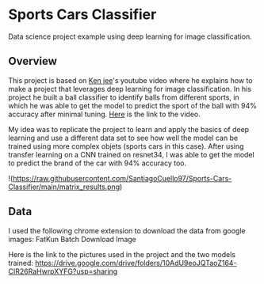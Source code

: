 # Sports Cars Classifier

Data science project example using deep learning for image classification.

## Overview
This project is based on [Ken jee](https://github.com/PlayingNumbers)'s youtube video where he explains how to make a project that leverages deep learning for image classification. In his project he built a ball classifier to identify balls from different sports, in which he was able to get the model to predict the sport of the ball with 94% accuracy after minimal tuning. [Here](https://www.youtube.com/watch?v=vy-R4oUZaC8&t=1142s&ab_channel=KenJee) is the link to the video.

My idea was to replicate the project to learn and apply the basics of deep learning and use a different data set to see how well the model can be trained using more complex objets (sports cars in this case).  After using transfer learning on a CNN trained on resnet34, I was able to get the model to predict the brand of the car with 94% accuracy too.

!(https://raw.githubusercontent.com/SantiagoCuello97/Sports-Cars-Classifier/main/matrix_results.png)

## Data
I used the following chrome extension to download the data from google images: FatKun Batch Download Image

Here is the link to the pictures used in the project and the two models trained:
https://drive.google.com/drive/folders/10AdU9eoJQTaoZ164-CIR26RaHwrpXYFG?usp=sharing
